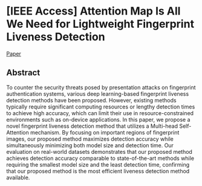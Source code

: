 # [IEEE Access] Attention Map Is All We Need for Lightweight Fingerprint Liveness Detection

[Paper](https://ieeexplore.ieee.org/abstract/document/10677437/)

## Abstract   
To counter the security threats posed by presentation attacks on fingerprint authentication systems, various deep learning-based fingerprint liveness detection methods have been proposed. However, existing methods typically require significant computing resources or lengthy detection times to achieve high accuracy, which can limit their use in resource-constrained environments such as on-device applications. In this paper, we propose a novel fingerprint liveness detection method that utilizes a Multi-head Self-Attention mechanism. By focusing on important regions of fingerprint images, our proposed method maximizes detection accuracy while simultaneously minimizing both model size and detection time. Our evaluation on real-world datasets demonstrates that our proposed method achieves detection accuracy comparable to state-of-the-art methods while requiring the smallest model size and the least detection time, confirming that our proposed method is the most efficient liveness detection method available. 

<br>   

